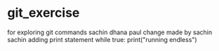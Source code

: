 # git_exercise
for exploring git commands
sachin dhana paul
change made by sachin
sachin adding print statement
while true:
        print("running endless")